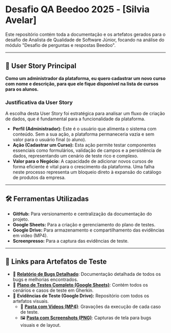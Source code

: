 # Desafio QA Beedoo 2025 - [Silvia Avelar]

Este repositório contém toda a documentação e os artefatos gerados para o desafio de Analista de Qualidade de Software Júnior, focando na análise do módulo "Desafio de perguntas e respostas Beedoo".

---

## 🚀 User Story Principal

**Como um administrador da plataforma, eu quero cadastrar um novo curso com nome e descrição, para que ele fique disponível na lista de cursos para os alunos.**

### Justificativa da User Story

A escolha desta User Story foi estratégica para analisar um fluxo de criação de dados, que é fundamental para a funcionalidade da plataforma.

*   **Perfil (Administrador):** Este é o usuário que alimenta o sistema com conteúdo. Sem a sua ação, a plataforma permaneceria vazia e sem valor para o usuário final (o aluno).
*   **Ação (Cadastrar um Curso):** Esta ação permite testar componentes essenciais como formulários, validação de campos e a persistência de dados, representando um cenário de teste rico e complexo.
*   **Valor para o Negócio:** A capacidade de adicionar novos cursos de forma eficiente é vital para o crescimento da plataforma. Uma falha neste processo representa um bloqueio direto à expansão do catálogo de produtos da empresa.

---

## 🛠️ Ferramentas Utilizadas

*   **GitHub:** Para versionamento e centralização da documentação do projeto.
*   **Google Sheets:** Para a criação e gerenciamento do plano de testes.
*   **Google Drive:** Para armazenamento e compartilhamento das evidências em vídeo (MP4).
*   **Screenpresso:** Para a captura das evidências de teste.

---

## 📂 Links para Artefatos de Teste

*   📄 **[Relatório de Bugs Detalhado](./RELATORIO_DE_BUGS.md)**: Documentação detalhada de todos os bugs e melhorias encontrados.
*   🔗 **[Plano de Testes Completo (Google Sheets)](https://docs.google.com/spreadsheets/d/1uOVeiClhhfAKRgEzCnHEjcGrri2S-zduXudNjvY_I4g/edit?usp=sharing)**: Contém todos os cenários e casos de teste em Gherkin.
*   📂 **Evidências de Teste (Google Drive):** Repositório com todos os artefatos visuais.
    *   🎥 **[Pasta com Vídeos (MP4)]([https://drive.google.com/drive/folders/1LR84bZOc5EJ4ZsKee_EnMLkyKrCWKgfx?usp=sharing])**: Gravações da execução de cada caso de teste.
    *   🖼️ **[Pasta com Screenshots (PNG)](https://drive.google.com/drive/folders/12K7vOONMXHup8sTUYQoecTjzXgYWE5am?usp=sharing)**: Capturas de tela para bugs visuais e de layout.
